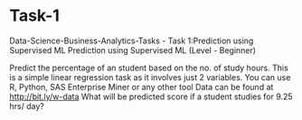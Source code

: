 # Task-1
Data-Science-Business-Analytics-Tasks - Task 1:Prediction using Supervised ML
Prediction using Supervised ML (Level - Beginner)

Predict the percentage of an student based on the no. of study hours.
This is a simple linear regression task as it involves just 2 variables.
You can use R, Python, SAS Enterprise Miner or any other tool
Data can be found at http://bit.ly/w-data
What will be predicted score if a student studies for 9.25 hrs/ day?
